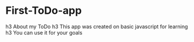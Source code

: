 # First-ToDo-app
h3 About my ToDo
h3 This app was created on basic javascript for learning
h3 You can use it for your goals
